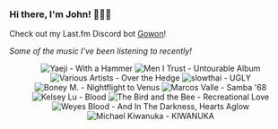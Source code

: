 ### Hi there, I'm John! 🏄🏻‍♂️

Check out my Last.fm Discord bot [Gowon](http://gowon.ca)!

_Some of the music I've been listening to recently!_


<!-- lastfm -->
<p align="center"><img src="https://lastfm.freetls.fastly.net/i/u/64s/1df9c4d71653f3bb17d6f3a13913de52.jpg" title="Yaeji - With a Hammer"> <img src="https://lastfm.freetls.fastly.net/i/u/64s/14d570ef753f496107a5b6048cb7b2f5.jpg" title="Men I Trust - Untourable Album"> <img src="https://lastfm.freetls.fastly.net/i/u/64s/27a81c12f0834a7c97c3348f04035173.jpg" title="Various Artists - Over the Hedge"> <img src="https://lastfm.freetls.fastly.net/i/u/64s/dea18db9a61d97affe9c31100a219cfe.jpg" title="slowthai - UGLY"> <img src="https://lastfm.freetls.fastly.net/i/u/64s/0e43215f9db5760b48ceb2d02fdaab89.png" title="Boney M. - Nightflight to Venus"> <img src="https://lastfm.freetls.fastly.net/i/u/64s/31fa1fed94961b9f7a55cfeb50608e25.jpg" title="Marcos Valle - Samba '68"> <img src="https://lastfm.freetls.fastly.net/i/u/64s/570f30d6afd04262ee83a14dd3f04604.png" title="Kelsey Lu - Blood"> <img src="https://lastfm.freetls.fastly.net/i/u/64s/bf7739b2eba86176cedce6da61768c3e.png" title="The Bird and the Bee - Recreational Love"> <img src="https://lastfm.freetls.fastly.net/i/u/64s/8214c56f1e5bc67fcd1f29073dedf822.jpg" title="Weyes Blood - And In The Darkness, Hearts Aglow"> <img src="https://lastfm.freetls.fastly.net/i/u/64s/75335d55128dd22643873906e238ecf5.png" title="Michael Kiwanuka - KIWANUKA"> </p>

